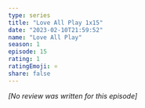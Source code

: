 ```yaml
---
type: series
title: "Love All Play 1x15"
date: "2023-02-10T21:59:52"
name: "Love All Play"
season: 1
episode: 15
rating: 1
ratingEmoji: ⭐️
share: false
---
```


*[No review was written for this episode]*
